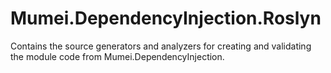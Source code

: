 ﻿# Mumei.DependencyInjection.Roslyn

Contains the source generators and analyzers for creating and validating the module code from Mumei.DependencyInjection.